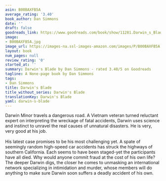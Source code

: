 ```yaml
---
asin: B00BAXFB5A
average_rating: '3.40'
book_author: Dan Simmons
date: ''
draft: false
goodreads_link: https://www.goodreads.com/book/show/11281.Darwin_s_Blade
image:
- B00BAXFB5A.jpg
image_url: https://images-na.ssl-images-amazon.com/images/P/B00BAXFB5A.01._SCLZZZZZZZ.jpg
layout: book
num_pages: null
review_rating: '0'
started_at: ''
summary: Darwin's Blade by Dan Simmons - rated 3.40/5 on Goodreads
tagline: A None-page book by Dan Simmons
tags:
- Dan Simmons
title: Darwin's Blade
title_without_series: Darwin's Blade
translationKey: Darwin's Blade
yaml: darwin-s-blade
---
```


Darwin Minor travels a dangerous road. A Vietnam veteran turned reluctant expert on interpreting the wreckage of fatal accidents, Darwin uses science and instinct to unravel the real causes of unnatural disasters. He is very, very good at his job.<br /><br />His latest case promises to be his most challenging yet. A spate of seemingly random high-speed car accidents has struck the highways of southern California. Each seems to have been staged-yet the participants have all died. Why would anyone commit fraud at the cost of his own life? The deeper Darwin digs, the closer he comes to unmasking an international network specializing in intimidation and murder, whose members will do anything to make sure Darwin soon suffers a deadly accident of his own.